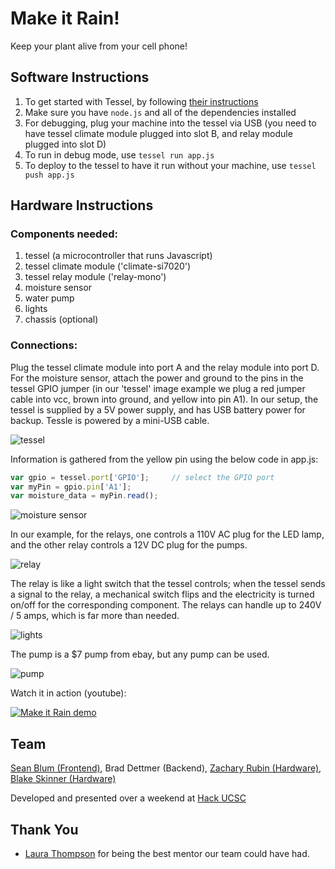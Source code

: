 # Make it Rain!
Keep your plant alive from your cell phone!

## Software Instructions
1. To get started with Tessel, by following [their instructions](http://start.tessel.io/install)
1. Make sure you have `node.js` and all of the dependencies installed
2. For debugging, plug your machine into the tessel via USB (you need to have tessel
climate module plugged into slot B, and relay module plugged into slot D)
3. To run in debug mode, use `tessel run app.js`
3. To deploy to the tessel to have it run without your machine, use `tessel push app.js`

## Hardware Instructions
### Components needed:
1. tessel (a microcontroller that runs Javascript)
2. tessel climate module ('climate-si7020')
3. tessel relay module ('relay-mono')
4. moisture sensor
5. water pump
6. lights
7. chassis (optional)

### Connections:
Plug the tessel climate module into port A and the relay module  into port D.
For the moisture sensor, attach the power and ground to the pins in the tessel GPIO jumper
(in our 'tessel' image example we plug a red jumper cable into vcc, brown into ground, and yellow into pin A1).
In our setup, the tessel is supplied by a 5V power supply, and has USB battery power for backup. Tessle is powered by a mini-USB cable.

![tessel](images/tessel.JPG)

Information is gathered from the yellow pin using the below code in app.js:

```javascript
var gpio = tessel.port['GPIO'];     // select the GPIO port
var myPin = gpio.pin['A1'];
var moisture_data = myPin.read();
```

![moisture sensor](images/moisture.JPG)

In our example, for the relays, one controls a 110V AC plug for the LED lamp, and the other relay controls a 12V DC plug for the pumps.

![relay](images/relay.JPG)

The relay is like a light switch that the tessel controls; when the tessel sends a signal to the relay, a mechanical switch flips
and the electricity is turned on/off for the corresponding component.
The relays can handle up to 240V / 5 amps, which is far more than needed.

![lights](images/lights.JPG)

The pump is a $7 pump from ebay, but any pump can be used.

![pump](images/pump.JPG)

Watch it in action (youtube):

[![Make it Rain demo](http://img.youtube.com/vi/cq1TpndOx3Y/0.jpg)](https://www.youtube.com/watch?v=cq1TpndOx3Y)

## Team
[Sean Blum (Frontend)](https://github.com/SeanBlum),
Brad Dettmer (Backend),
[Zachary Rubin (Hardware)](http://zohii.com/),
[Blake Skinner (Hardware)](https://users.soe.ucsc.edu/~hskinner/)

Developed and presented over a weekend at [Hack UCSC](http://www.santacruztechbeat.com/2015/01/12/the-story-of-hack-ucsc-2015/)

## Thank You
- [Laura Thompson](http://www.touchpond.com/) for being the best mentor our team could have had.